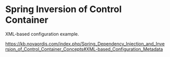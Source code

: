 # Spring Inversion of Control Container

XML-based configuration example.

https://kb.novaordis.com/index.php/Spring_Dependency_Injection_and_Inversion_of_Control_Container_Concepts#XML-based_Configuration_Metadata
